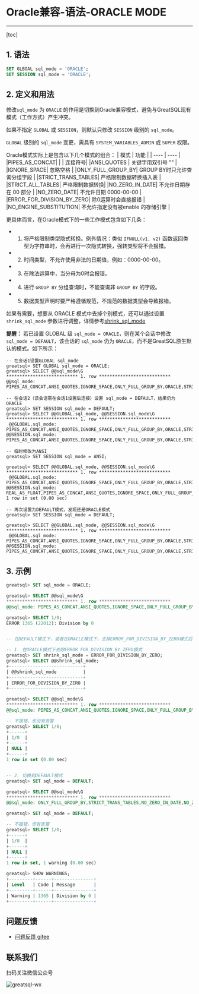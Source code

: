 # Oracle兼容-语法-ORACLE MODE
---
[toc]

## 1. 语法

```sql
SET GLBOAL sql_mode = 'ORACLE';
SET SESSION sql_mode = 'ORACLE';
```

## 2. 定义和用法

修改`sql_mode` 为 `ORACLE`  的作用是切换到Oracle兼容模式，避免与GreatSQL现有模式（工作方式）产生冲突。

如果不指定 `GLOBAL` 或 `SESSION`，则默认只修改 `SESSION` 级别的 `sql_mode`。

`GLOBAL` 级别的 `sql_mode` 变更，需具有 `SYSTEM_VARIABLES_ADMIN` 或 `SUPER` 权限。

Oracle模式实际上是包含以下几个模式的组合：
| 模式    | 功能    |
| ---- | ---- |
|PIPES_AS_CONCAT|  &#124; &#124; 连接符号|
|ANSI_QUOTES | 关键字用双引号 "" |
|IGNORE_SPACE| 忽略空格 |
|ONLY_FULL_GROUP_BY| GROUP BY时只允许查询分组字段  |
|STRICT_TRANS_TABLES|  严格限制数据转换插入表 |
|STRICT_ALL_TABLES| 严格限制数据转换|
|NO_ZERO_IN_DATE| 不允许日期存在 00 部分 |
|NO_ZERO_DATE|  不允许日期 0000-00-00 |
|ERROR_FOR_DIVISION_BY_ZERO| 除0运算时会直接报错  |
|NO_ENGINE_SUBSTITUTION| 不允许指定没有被enable 的存储引擎 |

更具体而言，在Oracle模式下的一些工作模式包含如下几条：

- 1. 将严格限制类型隐式转换。例外情况：类似 `IFNULL(v1, v2)` 函数返回类型为字符串时，会再进行一次隐式转换，强转类型将不会报错。

- 2. 时间类型，不允许使用非法的日期值，例如：0000-00-00。

- 3. 在除法运算中，当分母为0时会报错。

- 4. 进行 `GROUP BY` 分组查询时，不能查询非 `GROUP BY` 的字段。

- 5. 数据类型声明时要严格遵循规范，不规范的数据类型会导致报错。

如果有需要，想要从 ORACLE 模式中去掉个别模式，还可以通过设置 `shrink_sql_mode` 参数进行调整，详情参考[shrink_sql_mode]()

**提醒：** 若已设置 GLOBAL 级 `sql_mode = ORACLE`，则在某个会话中修改 `sql_mode = DEFAULT`，该会话的 `sql_mode` 仍为 `ORACLE`，而不是GreatSQL原生默认的模式。如下所示：
```
-- 在会话1设置GLOBAL sql_mode
greatsql> SET GLOBAL sql_mode = ORACLE;
greatsql> SELECT @@sql_mode\G
*************************** 1. row ***************************
@@sql_mode: PIPES_AS_CONCAT,ANSI_QUOTES,IGNORE_SPACE,ONLY_FULL_GROUP_BY,ORACLE,STRICT_TRANS_TABLES,STRICT_ALL_TABLES,NO_ZERO_IN_DATE,NO_ZERO_DATE,ERROR_FOR_DIVISION_BY_ZERO,NO_ENGINE_SUBSTITUTION

-- 在会话2（该会话需在会话1设置后连接）设置 sql_mode = DEFAULT，结果仍为 ORACLE
greatsql> SET SESSION sql_mode = DEFAULT;
greatsql> SELECT @@GLOBAL.sql_mode, @@SESSION.sql_mode\G
*************************** 1. row ***************************
 @@GLOBAL.sql_mode: PIPES_AS_CONCAT,ANSI_QUOTES,IGNORE_SPACE,ONLY_FULL_GROUP_BY,ORACLE,STRICT_TRANS_TABLES,STRICT_ALL_TABLES,NO_ZERO_IN_DATE,NO_ZERO_DATE,ERROR_FOR_DIVISION_BY_ZERO,NO_ENGINE_SUBSTITUTION
@@SESSION.sql_mode: PIPES_AS_CONCAT,ANSI_QUOTES,IGNORE_SPACE,ONLY_FULL_GROUP_BY,ORACLE,STRICT_TRANS_TABLES,STRICT_ALL_TABLES,NO_ZERO_IN_DATE,NO_ZERO_DATE,ERROR_FOR_DIVISION_BY_ZERO,NO_ENGINE_SUBSTITUTION

-- 临时修改为ANSI
greatsql> SET SESSION sql_mode = ANSI;

greatsql> SELECT @@GLOBAL.sql_mode, @@SESSION.sql_mode\G
*************************** 1. row ***************************
 @@GLOBAL.sql_mode: PIPES_AS_CONCAT,ANSI_QUOTES,IGNORE_SPACE,ONLY_FULL_GROUP_BY,ORACLE,STRICT_TRANS_TABLES,STRICT_ALL_TABLES,NO_ZERO_IN_DATE,NO_ZERO_DATE,ERROR_FOR_DIVISION_BY_ZERO,NO_ENGINE_SUBSTITUTION
@@SESSION.sql_mode: REAL_AS_FLOAT,PIPES_AS_CONCAT,ANSI_QUOTES,IGNORE_SPACE,ONLY_FULL_GROUP_BY,ANSI
1 row in set (0.00 sec)

-- 再次设置为DEFAULT模式，发现还是ORACLE模式
greatsql> SET SESSION sql_mode = DEFAULT;

greatsql> SELECT @@GLOBAL.sql_mode, @@SESSION.sql_mode\G
*************************** 1. row ***************************
 @@GLOBAL.sql_mode: PIPES_AS_CONCAT,ANSI_QUOTES,IGNORE_SPACE,ONLY_FULL_GROUP_BY,ORACLE,STRICT_TRANS_TABLES,STRICT_ALL_TABLES,NO_ZERO_IN_DATE,NO_ZERO_DATE,ERROR_FOR_DIVISION_BY_ZERO,NO_ENGINE_SUBSTITUTION
@@SESSION.sql_mode: PIPES_AS_CONCAT,ANSI_QUOTES,IGNORE_SPACE,ONLY_FULL_GROUP_BY,ORACLE,STRICT_TRANS_TABLES,STRICT_ALL_TABLES,NO_ZERO_IN_DATE,NO_ZERO_DATE,ERROR_FOR_DIVISION_BY_ZERO,NO_ENGINE_SUBSTITUTION
```

## 3. 示例

```sql
greatsql> SET sql_mode = ORACLE;

greatsql> SELECT @@sql_mode\G
*************************** 1. row ***************************
@@sql_mode: PIPES_AS_CONCAT,ANSI_QUOTES,IGNORE_SPACE,ONLY_FULL_GROUP_BY,ORACLE,STRICT_TRANS_TABLES,STRICT_ALL_TABLES,NO_ZERO_IN_DATE,NO_ZERO_DATE,ERROR_FOR_DIVISION_BY_ZERO,NO_ENGINE_SUBSTITUTION

greatsql> SELECT 1/0;
ERROR 1365 (22012): Division by 0


-- 在DEFAULT模式下，或者在ORACLE模式下，去掉ERROR_FOR_DIVISION_BY_ZERO模式后，都允许1/0运算

-- 1. 在ORACLE模式下去除ERROR_FOR_DIVISION_BY_ZERO模式
greatsql> SET shrink_sql_mode = ERROR_FOR_DIVISION_BY_ZERO;
greatsql> SELECT @@shrink_sql_mode;
+----------------------------+
| @@shrink_sql_mode          |
+----------------------------+
| ERROR_FOR_DIVISION_BY_ZERO |
+----------------------------+

greatsql> SELECT @@sql_mode\G
*************************** 1. row ***************************
@@sql_mode: PIPES_AS_CONCAT,ANSI_QUOTES,IGNORE_SPACE,ONLY_FULL_GROUP_BY,ORACLE,STRICT_TRANS_TABLES,STRICT_ALL_TABLES,NO_ZERO_IN_DATE,NO_ZERO_DATE,NO_ENGINE_SUBSTITUTION

-- 不报错，也没有告警
greatsql> SELECT 1/0;
+------+
| 1/0  |
+------+
| NULL |
+------+
1 row in set (0.00 sec)


-- 2. 切换到DEFAULT模式
greatsql> SET sql_mode = DEFAULT;

greatsql> SELECT @@sql_mode\G
*************************** 1. row ***************************
@@sql_mode: ONLY_FULL_GROUP_BY,STRICT_TRANS_TABLES,NO_ZERO_IN_DATE,NO_ZERO_DATE,ERROR_FOR_DIVISION_BY_ZERO,NO_ENGINE_SUBSTITUTION

greatsql> SET sql_mode = DEFAULT;

-- 不报错，但有告警
greatsql> SELECT 1/0;
+------+
| 1/0  |
+------+
| NULL |
+------+
1 row in set, 1 warning (0.00 sec)

greatsql> SHOW WARNINGS;
+---------+------+---------------+
| Level   | Code | Message       |
+---------+------+---------------+
| Warning | 1365 | Division by 0 |
+---------+------+---------------+
```



**问题反馈**
---
- [问题反馈 gitee](https://gitee.com/GreatSQL/GreatSQL-Manual/issues)


**联系我们**
---

扫码关注微信公众号

![greatsql-wx](../greatsql-wx.jpg)
